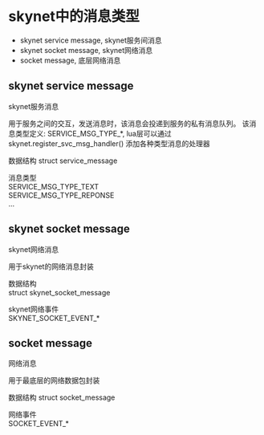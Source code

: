 # skynet中的消息类型

* skynet service message, skynet服务间消息
* skynet socket message, skynet网络消息
* socket message, 底层网络消息

## skynet service message
skynet服务消息

用于服务之间的交互，发送消息时，该消息会投递到服务的私有消息队列。
该消息类型定义: SERVICE_MSG_TYPE_*, lua层可以通过 skynet.register_svc_msg_handler() 添加各种类型消息的处理器

数据结构
struct service_message

消息类型  
SERVICE_MSG_TYPE_TEXT  
SERVICE_MSG_TYPE_REPONSE  
...

## skynet socket message
skynet网络消息

用于skynet的网络消息封装

数据结构  
struct skynet_socket_message

skynet网络事件  
SKYNET_SOCKET_EVENT_*  

## socket message
网络消息

用于最底层的网络数据包封装

数据结构
struct socket_message

网络事件  
SOCKET_EVENT_*

